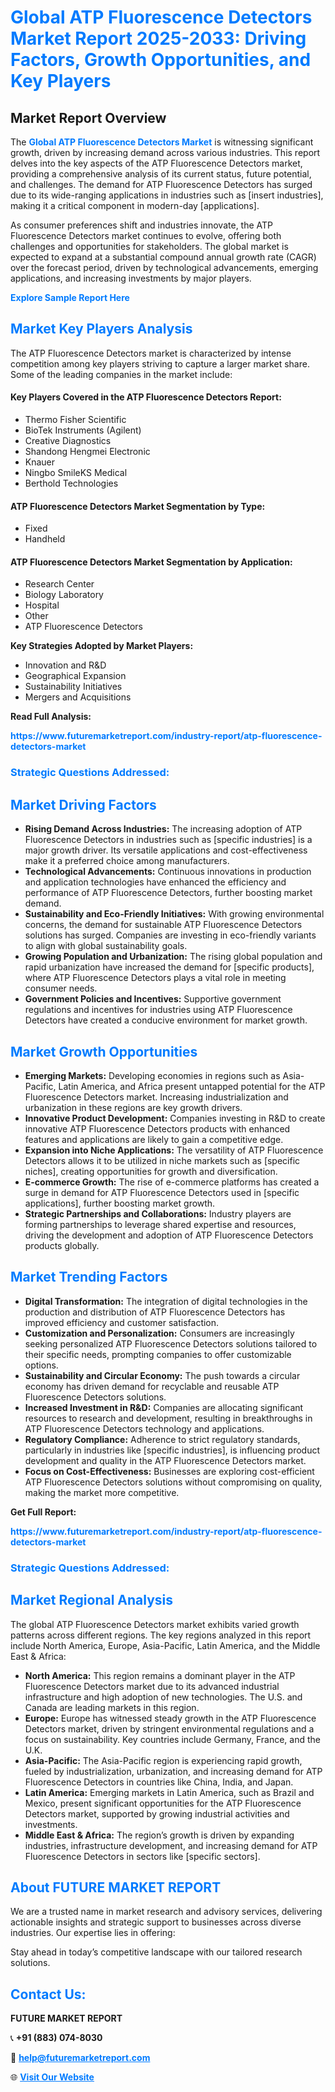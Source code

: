 <h1 style="color: #007BFF;">Global ATP Fluorescence Detectors Market Report 2025-2033: Driving Factors, Growth Opportunities, and Key Players</h1>

<section id="overview">
<h2>Market Report Overview</h2>
<p>The <a href="https://www.futuremarketreport.com/industry-report/atp-fluorescence-detectors-market" style="color: #007BFF; text-decoration: none;"><strong>Global ATP Fluorescence Detectors Market</strong></a> is witnessing significant growth, driven by increasing demand across various industries. This report delves into the key aspects of the ATP Fluorescence Detectors market, providing a comprehensive analysis of its current status, future potential, and challenges. The demand for ATP Fluorescence Detectors has surged due to its wide-ranging applications in industries such as [insert industries], making it a critical component in modern-day [applications].</p>
<p>As consumer preferences shift and industries innovate, the ATP Fluorescence Detectors market continues to evolve, offering both challenges and opportunities for stakeholders. The global market is expected to expand at a substantial compound annual growth rate (CAGR) over the forecast period, driven by technological advancements, emerging applications, and increasing investments by major players.</p>
</section>

<section id="overview">
<p><a href="https://www.futuremarketreport.com/request-sample/reportId=124572" style="color: #007BFF; text-decoration: none;"><strong>Explore Sample Report Here</strong></a></p>
</section>

<section id="key-players">
<h2 style="color: #007BFF;">Market Key Players Analysis</h2>
<p>The ATP Fluorescence Detectors market is characterized by intense competition among key players striving to capture a larger market share. Some of the leading companies in the market include:</p>
<h4>Key Players Covered in the ATP Fluorescence Detectors Report:</h4>
<ul><li>Thermo Fisher Scientific</li><li>BioTek Instruments (Agilent)</li><li>Creative Diagnostics</li><li>Shandong Hengmei Electronic</li><li>Knauer</li><li>Ningbo SmileKS Medical</li><li>Berthold Technologies</li></ul>
<h4>ATP Fluorescence Detectors Market Segmentation by Type:</h4>
<ul><li>Fixed</li><li>Handheld</li></ul>

<h4>ATP Fluorescence Detectors Market Segmentation by Application:</h4>
<ul><li>Research Center</li><li>Biology Laboratory</li><li>Hospital</li><li>Other</li><li>ATP Fluorescence Detectors</li></ul>
<p><strong>Key Strategies Adopted by Market Players:</strong></p>
<ul>
<li>Innovation and R&D</li>
<li>Geographical Expansion</li>
<li>Sustainability Initiatives</li>
<li>Mergers and Acquisitions</li>
</ul>
</section>

<section>
<p><strong>Read Full Analysis: </strong></p><a href="https://www.futuremarketreport.com/industry-report/atp-fluorescence-detectors-market" style="color: #007BFF; text-decoration: none;"><strong>https://www.futuremarketreport.com/industry-report/atp-fluorescence-detectors-market</strong></a>
<h3 style="color: #007BFF;">Strategic Questions Addressed:</h3>
</section>

<section id="driving-factors">
<h2 style="color: #007BFF;">Market Driving Factors</h2>
<ul>
<li><strong>Rising Demand Across Industries:</strong> The increasing adoption of ATP Fluorescence Detectors in industries such as [specific industries] is a major growth driver. Its versatile applications and cost-effectiveness make it a preferred choice among manufacturers.</li>
<li><strong>Technological Advancements:</strong> Continuous innovations in production and application technologies have enhanced the efficiency and performance of ATP Fluorescence Detectors, further boosting market demand.</li>
<li><strong>Sustainability and Eco-Friendly Initiatives:</strong> With growing environmental concerns, the demand for sustainable ATP Fluorescence Detectors solutions has surged. Companies are investing in eco-friendly variants to align with global sustainability goals.</li>
<li><strong>Growing Population and Urbanization:</strong> The rising global population and rapid urbanization have increased the demand for [specific products], where ATP Fluorescence Detectors plays a vital role in meeting consumer needs.</li>
<li><strong>Government Policies and Incentives:</strong> Supportive government regulations and incentives for industries using ATP Fluorescence Detectors have created a conducive environment for market growth.</li>
</ul>
</section>

<section id="growth-opportunities">
<h2 style="color: #007BFF;">Market Growth Opportunities</h2>
<ul>
<li><strong>Emerging Markets:</strong> Developing economies in regions such as Asia-Pacific, Latin America, and Africa present untapped potential for the ATP Fluorescence Detectors market. Increasing industrialization and urbanization in these regions are key growth drivers.</li>
<li><strong>Innovative Product Development:</strong> Companies investing in R&D to create innovative ATP Fluorescence Detectors products with enhanced features and applications are likely to gain a competitive edge.</li>
<li><strong>Expansion into Niche Applications:</strong> The versatility of ATP Fluorescence Detectors allows it to be utilized in niche markets such as [specific niches], creating opportunities for growth and diversification.</li>
<li><strong>E-commerce Growth:</strong> The rise of e-commerce platforms has created a surge in demand for ATP Fluorescence Detectors used in [specific applications], further boosting market growth.</li>
<li><strong>Strategic Partnerships and Collaborations:</strong> Industry players are forming partnerships to leverage shared expertise and resources, driving the development and adoption of ATP Fluorescence Detectors products globally.</li>
</ul>
</section>

<section id="trending-factors">
<h2 style="color: #007BFF;">Market Trending Factors</h2>
<ul>
<li><strong>Digital Transformation:</strong> The integration of digital technologies in the production and distribution of ATP Fluorescence Detectors has improved efficiency and customer satisfaction.</li>
<li><strong>Customization and Personalization:</strong> Consumers are increasingly seeking personalized ATP Fluorescence Detectors solutions tailored to their specific needs, prompting companies to offer customizable options.</li>
<li><strong>Sustainability and Circular Economy:</strong> The push towards a circular economy has driven demand for recyclable and reusable ATP Fluorescence Detectors solutions.</li>
<li><strong>Increased Investment in R&D:</strong> Companies are allocating significant resources to research and development, resulting in breakthroughs in ATP Fluorescence Detectors technology and applications.</li>
<li><strong>Regulatory Compliance:</strong> Adherence to strict regulatory standards, particularly in industries like [specific industries], is influencing product development and quality in the ATP Fluorescence Detectors market.</li>
<li><strong>Focus on Cost-Effectiveness:</strong> Businesses are exploring cost-efficient ATP Fluorescence Detectors solutions without compromising on quality, making the market more competitive.</li>
</ul>
</section>

<section>
<p><strong>Get Full Report: </strong></p><a href="https://www.futuremarketreport.com/industry-report/atp-fluorescence-detectors-market" style="color: #007BFF; text-decoration: none;"><strong>https://www.futuremarketreport.com/industry-report/atp-fluorescence-detectors-market</strong></a>
<h3 style="color: #007BFF;">Strategic Questions Addressed:</h3>
</section>


<section id="regional-analysis">
<h2 style="color: #007BFF;">Market Regional Analysis</h2>
<p>The global ATP Fluorescence Detectors market exhibits varied growth patterns across different regions. The key regions analyzed in this report include North America, Europe, Asia-Pacific, Latin America, and the Middle East & Africa:</p>
<ul>
<li><strong>North America:</strong> This region remains a dominant player in the ATP Fluorescence Detectors market due to its advanced industrial infrastructure and high adoption of new technologies. The U.S. and Canada are leading markets in this region.</li>
<li><strong>Europe:</strong> Europe has witnessed steady growth in the ATP Fluorescence Detectors market, driven by stringent environmental regulations and a focus on sustainability. Key countries include Germany, France, and the U.K.</li>
<li><strong>Asia-Pacific:</strong> The Asia-Pacific region is experiencing rapid growth, fueled by industrialization, urbanization, and increasing demand for ATP Fluorescence Detectors in countries like China, India, and Japan.</li>
<li><strong>Latin America:</strong> Emerging markets in Latin America, such as Brazil and Mexico, present significant opportunities for the ATP Fluorescence Detectors market, supported by growing industrial activities and investments.</li>
<li><strong>Middle East & Africa:</strong> The region’s growth is driven by expanding industries, infrastructure development, and increasing demand for ATP Fluorescence Detectors in sectors like [specific sectors].</li>
</ul>
</section>

<footer>
<h2 style="color: #007BFF;">About FUTURE MARKET REPORT</h2>
<p>We are a trusted name in market research and advisory services, delivering actionable insights and strategic support to businesses across diverse industries. Our expertise lies in offering:</p>

<p>Stay ahead in today’s competitive landscape with our tailored research solutions.</p>

<h2 style="color: #007BFF;">Contact Us:</h2>
<p><strong>FUTURE MARKET REPORT</strong></p>
<p>📞 <strong>+91 (883) 074-8030</strong></p>
<p>📧 <strong><a href="mailto:help@futuremarketreport.com" style="color: #007BFF;">help@futuremarketreport.com</a></strong></p>
<p>🌐 <strong><a href="https://www.futuremarketreport.com/" style="color: #007BFF;">Visit Our Website</a></strong></p>
</footer>